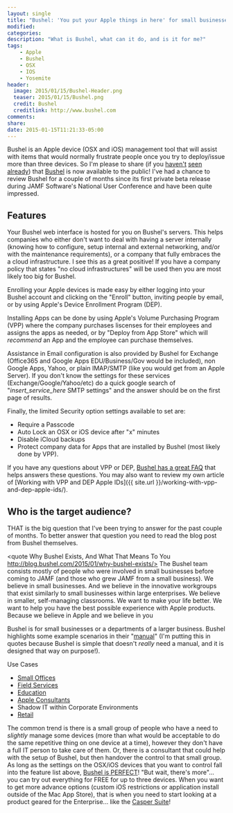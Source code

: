 ```yaml
---
layout: single
title: "Bushel: 'You put your Apple things in here' for small businesses"
modified:
categories:
description: "What is Bushel, what can it do, and is it for me?"
tags:
    - Apple
    - Bushel
    - OSX
    - IOS
    - Yosemite
header:
  image: 2015/01/15/Bushel-Header.png
  teaser: 2015/01/15/Bushel.png
  credit: Bushel
  creditlink: http://www.bushel.com
comments:
share:
date: 2015-01-15T11:21:33-05:00
---
```

Bushel is an Apple device (OSX and iOS) management tool that will assist with items that would normally frustrate people once you try to deploy/issue more than three devices.  So I'm please to share (if you [haven't][1] [seen][2] [already][3]) that [Bushel][bushel] is now available to the public! I've had a chance to review Bushel for a couple of months since its first private beta release during JAMF Software's National User Conference and have been quite impressed.

## Features
Your Bushel web interface is hosted for you on Bushel's servers.  This helps companies who either don't want to deal with having a server internally (knowing how to configure, setup internal and external networking, and/or with the maintenance requirements), or a company that fully embraces the a cloud infrastructure. I see this as a great positive!  If you have a company policy that states "no cloud infrastructures" will be used then you are most likely too big for Bushel.

Enrolling your Apple devices is made easy by either logging into your Bushel account and clicking on the "Enroll" button, inviting people by email, or by using Apple's Device Enrollment Program (DEP).

Installing Apps can be done by using Apple's Volume Purchasing Program (VPP) where the company purchases liscenses for their employees and assigns the apps as needed, or by "Deploy from App Store" which will *recommend* an App and the employee can purchase themselves.

Assistance in Email configuration is also provided by Bushel for Exchange (Office365 and Google Apps EDU/Business/Gov would be included), non Google Apps, Yahoo, or plain IMAP/SMTP (like you would get from an Apple Server).  If you don't know the settings for these services (Exchange/Google/Yahoo/etc) do a quick google search of "*insert_service_here* SMTP settings" and the answer should be on the first page of results.

Finally, the limited Security option settings available to set are:

-	Require a Passcode
-	Auto Lock an OSX or iOS device after "x" minutes
-	Disable iCloud backups
-	Protect company data for Apps that are installed by Bushel (most likely done by VPP).

If you have any questions about VPP or DEP, [Bushel has a great FAQ][faq] that helps answers these questions.  You may also want to review my own article of [Working with VPP and DEP Apple IDs]({{ site.url }}/working-with-vpp-and-dep-apple-ids/).

## Who is the target audience?
THAT is the big question that I've been trying to answer for the past couple of months.  To better answer that question you need to read the blog post from Bushel themselves.

<quote Why Bushel Exists, And What That Means To You http://blog.bushel.com/2015/01/why-bushel-exists/>
The Bushel team consists mostly of people who were involved in small businesses before coming to JAMF (and those who grew JAMF from a small business). We believe in small businesses. And we believe in the innovative workgroups that exist similarly to small businesses within large enterprises. We believe in smaller, self-managing classrooms. We want to make your life better. We want to help you have the best possible experience with Apple products. Because we believe in Apple and we believe in you
</quote>

Bushel is for small businesses or a departments of a larger business.  Bushel highlights some example scenarios in their "[manual][manual]" (I'm putting this in quotes because Bushel is simple that doesn't *really* need a manual, and it is designed that way on purpose!).

Use Cases

-	[Small Offices][small-office-environments]
-	[Field Services][field-services]
-	[Education][education]
-	[Apple Consultants][acn]
-	Shadow IT within Corporate Environments
-	[Retail][retail-environments]

The common trend is there is a small group of people who have a need to *slightly* manage some devices (more than what would be acceptable to do the same repetitive thing on one device at a time), however they don't have a full IT person to take care of them. Or, there is a consultant that could help with the setup of Bushel, but then handover the control to that small group.  As long as the settings on the OSX/iOS devices that you want to control fall into the feature list above, [Bushel is PERFECT][bushel]!  "But wait, there's more"... you can try out everything for FREE for up to three devices.  When you want to get more advance options (custom iOS restrictions or application install outside of the Mac App Store), that is when you need to start looking at a product geared for the Enterprise... like the [Casper Suite][casper]!

[bushel]: http://bushel.com
[toast]: http://instagram.com/p/x11noxIW0u/
[1]: http://www.forbes.com/sites/benkepes/2015/01/14/jamf-offers-apple-device-management-for-the-little-guys/
[2]: http://finance.yahoo.com/news/introducing-bushel-powerful-apple-device-140300749.html
[3]: http://betanews.com/2015/01/14/bushel-makes-apple-mobile-device-management-available-to-smaller-businesses/
[faq]: http://blog.bushel.com/faq/
[manual]: http://blog.bushel.com/manual/
[small-office-environments]: http://blog.bushel.com/2014/10/using-bushel-in-small-office-environments/
[field-services]: http://blog.bushel.com/2014/10/using-bushel-in-field-services/
[education]: http://blog.bushel.com/2014/10/using-bushel-in-education/
[acn]: http://blog.bushel.com/2014/10/bushel-for-apple-consultants/
[retail-environments]: http://blog.bushel.com/2014/10/using-bushel-in-retail-environments/
[casper]: http://www.jamfsoftware.com/products/casper-suite/

